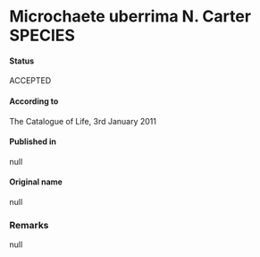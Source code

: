 Microchaete uberrima N. Carter SPECIES
=======

#### Status
ACCEPTED

#### According to
The Catalogue of Life, 3rd January 2011

#### Published in
null

#### Original name
null

### Remarks
null